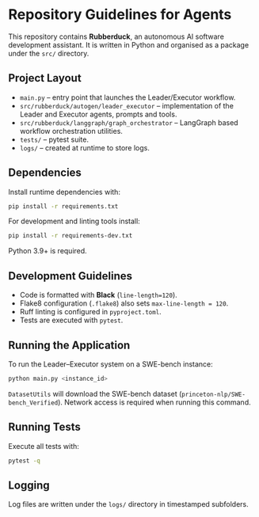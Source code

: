 # Repository Guidelines for Agents

This repository contains **Rubberduck**, an autonomous AI software development assistant.
It is written in Python and organised as a package under the `src/` directory.

## Project Layout
- `main.py` – entry point that launches the Leader/Executor workflow.
- `src/rubberduck/autogen/leader_executor` – implementation of the Leader and Executor agents, prompts and tools.
- `src/rubberduck/langgraph/graph_orchestrator` – LangGraph based workflow orchestration utilities.
- `tests/` – pytest suite.
- `logs/` – created at runtime to store logs.

## Dependencies
Install runtime dependencies with:
```bash
pip install -r requirements.txt
```
For development and linting tools install:
```bash
pip install -r requirements-dev.txt
```
Python 3.9+ is required.

## Development Guidelines
- Code is formatted with **Black** (`line-length=120`).
- Flake8 configuration (`.flake8`) also sets `max-line-length = 120`.
- Ruff linting is configured in `pyproject.toml`.
- Tests are executed with `pytest`.

## Running the Application
To run the Leader–Executor system on a SWE-bench instance:
```bash
python main.py <instance_id>
```
`DatasetUtils` will download the SWE-bench dataset (`princeton-nlp/SWE-bench_Verified`).
Network access is required when running this command.

## Running Tests
Execute all tests with:
```bash
pytest -q
```

## Logging
Log files are written under the `logs/` directory in timestamped subfolders.
